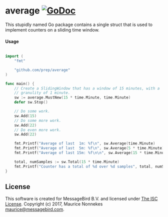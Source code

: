 average
[![GoDoc](https://godoc.org/github.com/prep/average?status.svg)](https://godoc.org/github.com/prep/average)
=======
This stupidly named Go package contains a single struct that is used to implement counters on a sliding time window.

#### Usage
```go

import (
    "fmt"

    "github.com/prep/average"
)

func main() {
    // Create a SlidingWindow that has a window of 15 minutes, with a
    // granulity of 1 minute.
    sw := average.MustNew(15 * time.Minute, time.Minute)
    defer sw.Stop()

    // Do some work.
    sw.Add(15)
    // Do some more work.
    sw.Add(22)
    // Do even more work.
    sw.Add(22)

    fmt.Printf("Average of last  1m: %f\n", sw.Average(time.Minute)
    fmt.Printf("Average of last  5m: %f\n", sw.Average(5 * time.Minute)
    fmt.Printf("Average of last 15m: %f\n\n", sw.Average(15 * time.Minute)

    total, numSamples := sw.Total(15 * time.Minute)
    fmt.Printf("Counter has a total of %d over %d samples", total, numSamples)
}
```

License
-------
This software is created for MessageBird B.V. and licensed under [The ISC License](http://opensource.org/licenses/ISC). Copyright (c) 2017, Maurice Nonnekes <maurice@messagebird.com>.
